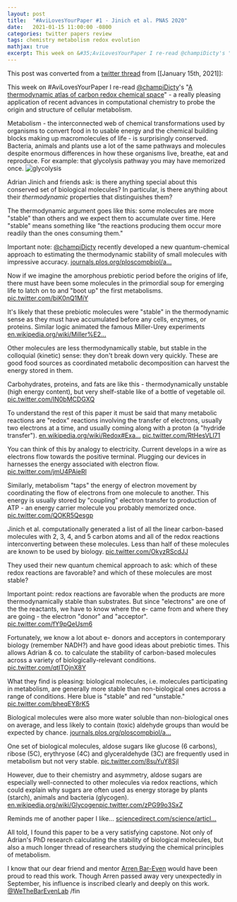 ```yaml
---
layout: post
title:  "#AviLovesYourPaper #1 - Jinich et al. PNAS 2020"
date:   2021-01-15 11:00:00 -0800
categories: twitter papers review
tags: chemistry metabolism redox evolution
mathjax: true
excerpt: This week on &#35;AviLovesYourPaper I re-read @champiDicty's "A thermodynamic atlas of carbon redox chemical space" - a really pleasing application of recent advances in computational chemistry to probe the origin and structure of cellular metabolism.
---
```


This post was converted from a [twitter thread](https://twitter.com/i/status/1350202444567908352) from [[January 15th, 2021]]:

This week on #AviLovesYourPaper I re-read [@champiDicty](https://twitter.com/champiDicty)'s "[A thermodynamic atlas of carbon redox chemical space](https://www.pnas.org/content/117/52/32910)" - a really pleasing application of recent advances in computational chemistry to probe the origin and structure of cellular metabolism.

Metabolism - the interconnected web of chemical transformations used by organisms to convert food in to usable energy and the chemical building blocks making up macromolecules of life - is surprisingly conserved. Bacteria, animals and plants use a lot of the same pathways and molecules despite enormous differences in how these organisms live, breathe, eat and reproduce. For example: that glycolysis pathway you may have memorized once. ![glycolysis](https://cdn.kastatic.org/ka-perseus-images/3ac5f05c70a76473139a0abb96318146af528f48.png)

Adrian Jinich and friends ask: is there anything special about this conserved set of biological molecules? In particular, is there anything about their *thermodynamic* properties that distinguishes them? 

The thermodynamic argument goes like this: some molecules are more "stable" than others and we expect them to accumulate over time. Here "stable" means something like "the reactions producing them occur more readily than the ones consuming them." 

Important note: [@champiDicty](https://twitter.com/champiDicty) recently developed a new quantum-chemical approach to estimating the thermodynamic stability of small molecules with impressive accuracy. [journals.plos.org/ploscompbiol/a…](https://journals.plos.org/ploscompbiol/article?id=10.1371/journal.pcbi.1006471) 

Now if we imagine the amorphous prebiotic period before the origins of life, there must have been some molecules in the primordial soup for emerging life to latch on to and "boot up" the first metabolisms. [pic.twitter.com/biK0nQ1MiY](https://twitter.com/flamholz/status/1350208180614098944/photo/1)


It's likely that these prebiotic molecules were "stable" in the thermodynamic sense as they must have accumulated before any cells, enzymes, or proteins. Similar logic animated the famous Miller-Urey experiments [en.wikipedia.org/wiki/Miller%E2…](https://en.wikipedia.org/wiki/Miller%E2%80%93Urey_experiment) 

Other molecules are less thermodynamically stable, but stable in the colloquial (kinetic) sense: they don't break down very quickly. These are good food sources as coordinated metabolic decomposition can harvest the energy stored in them. 


Carbohydrates, proteins, and fats are like this - thermodynamically unstable (high energy content), but very shelf-stable like of a bottle of vegetable oil.  [pic.twitter.com/IN0bMCDGXQ](https://twitter.com/flamholz/status/1350208185311719424/photo/1)

To understand the rest of this paper it must be said that many metabolic reactions are "redox" reactions involving the transfer of electrons, usually two electrons at a time, and usually coming along with a proton (a "hydride transfer"). [en.wikipedia.org/wiki/Redox#Exa…](https://en.wikipedia.org/wiki/Redox#Examples_of_redox_reactions) [pic.twitter.com/RtHesVLl71](https://twitter.com/flamholz/status/1350208188323295235/photo/1)


You can think of this by analogy to electricity. Current develops in a wire as electrons flow towards the positive terminal. Plugging our devices in harnesses the energy associated with electron flow. [pic.twitter.com/jmU4PAieRl](https://twitter.com/flamholz/status/1350208195482972161/photo/1)


Similarly, metabolism "taps" the energy of electron movement by coordinating the flow of electrons from one molecule to another. This energy is usually stored by "coupling" electron transfer to production of ATP - an energy carrier molecule you probably memorized once. [pic.twitter.com/QOKR5Qesgp](https://twitter.com/flamholz/status/1350208199387877377/photo/1)

Jinich et al. computationally generated a list of all the linear carbon-based molecules with 2, 3, 4, and 5 carbon atoms and all of the redox reactions interconverting between these molecules. Less than half of these molecules are known to be used by biology. [pic.twitter.com/OkyzRScdJJ](https://twitter.com/flamholz/status/1350208203938643968/photo/1)

They used their new quantum chemical approach to ask: which of these redox reactions are favorable? and which of these molecules are most stable? 

Important point: redox reactions are favorable when the products are more thermodynamically stable than substrates. But since "electrons" are one of the the reactants, we have to know where the e- came from and where they are going - the electron "donor" and "acceptor". [pic.twitter.com/fY9pQeUsm6](https://twitter.com/flamholz/status/1350208207885537280/photo/1)

Fortunately, we know a lot about e- donors and acceptors in contemporary biology (remember NADH?) and have good ideas about prebiotic times. This allows Adrian &amp; co. to calculate the stability of carbon-based molecules across a variety of biologically-relevant conditions. [pic.twitter.com/qtITOjnX8Y](https://twitter.com/flamholz/status/1350208210624421889/photo/1)

What they find is pleasing: biological molecules, i.e. molecules participating in metabolism, are generally more stable than non-biological ones across a range of conditions. Here blue is "stable" and red "unstable." [pic.twitter.com/bheqEY8rK5](https://twitter.com/flamholz/status/1350208214554472448/photo/1)

Biological molecules were also more water soluble than non-biological ones on average, and less likely to contain (toxic) aldehyde groups than would be expected by chance. [journals.plos.org/ploscompbiol/a…](https://journals.plos.org/ploscompbiol/article/comments?id=10.1371/journal.pcbi.1002166) 

One set of biological molecules, aldose sugars like glucose (6 carbons), ribose (5C), erythryose (4C) and glyceraldehyde (3C) are frequently used in metabolism but not very stable. [pic.twitter.com/8suYuY8Sjl](https://twitter.com/flamholz/status/1350208219122003969/photo/1)

However, due to their chemistry and asymmetry, aldose sugars are especially well-connected to other molecules via redox reactions, which could explain why sugars are often used as energy storage by plants (starch), animals and bacteria (glycogen). [en.wikipedia.org/wiki/Glycogen](https://en.wikipedia.org/wiki/Glycogen)[pic.twitter.com/zPG99o3SxZ](https://twitter.com/flamholz/status/1350208226004852736/photo/1)

Reminds me of another paper I like... [sciencedirect.com/science/articl…](https://www.sciencedirect.com/science/article/pii/S1097276510006672)

All told, I found this paper to be a very satisfying capstone.  Not only of Adrian's PhD research calculating the stability of biological molecules, but also a much longer thread of researchers studying the chemical principles of metabolism.

I know that our dear friend and mentor [Arren Bar-Even](https://www.mpimp-golm.mpg.de/2520342/obituary-arren-bar-even) would have been proud to read this work. Though Arren passed away very unexpectedly in September, his influence is inscribed clearly and deeply on this work. [@WeTheBarEvenLab](https://twitter.com/WeTheBarEvenLab) /fin
